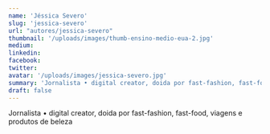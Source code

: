 ```yaml
---
name: 'Jéssica Severo'
slug: 'jessica-severo'
url: "autores/jessica-severo"
thumbnail: '/uploads/images/thumb-ensino-medio-eua-2.jpg'
medium:
linkedin:
facebook:
twitter:
avatar: '/uploads/images/jessica-severo.jpg'
summary: 'Jornalista • digital creator, doida por fast-fashion, fast-food, viagens e produtos de beleza'
draft: false
---
```


Jornalista • digital creator, doida por fast-fashion, fast-food, viagens e produtos de beleza
